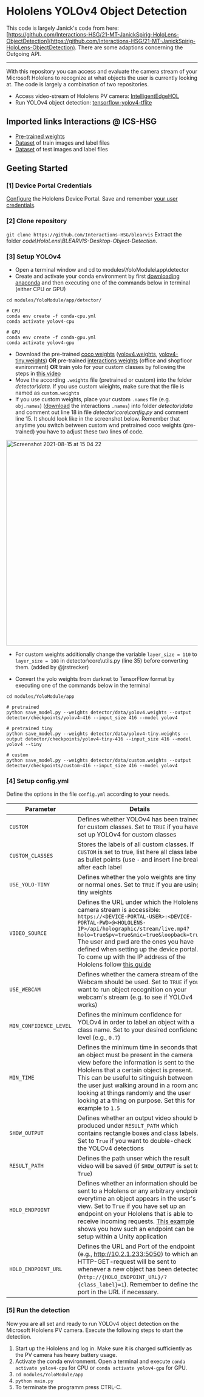 # Hololens YOLOv4 Object Detection

This code is largely Janick's code from here: [https://github.com/Interactions-HSG/21-MT-JanickSpirig-HoloLens-ObjectDetection](https://github.com/Interactions-HSG/21-MT-JanickSpirig-HoloLens-ObjectDetection). 
There are some adaptions concerning the Outgoing API.

---

With this repository you can access and evaluate the camera stream of your Microsoft Hololens to recognize at what objects the user is currently looking at. 
The code is largely a combination of two repositories.
- Access video-stream of Hololens PV camera: [IntelligentEdgeHOL](https://github.com/Azure/IntelligentEdgeHOL)
- Run YOLOv4 object detection: [tensorflow-yolov4-tflite](https://github.com/theAIGuysCode/tensorflow-yolov4-tflite)

## Imported links Interactions @ ICS-HSG
- [Pre-trained weights](https://drive.google.com/file/d/10xhruakVoIGTGAzH7BTxPX7rrcfWJByo/view?usp=sharing)
- [Dataset](https://drive.google.com/file/d/1BIaNZc5XUflGz9IqpJOeGOvYWzgVebk-/view?usp=sharing) of train images and label files
- [Dataset](https://drive.google.com/file/d/1MYIQ4cp_okxA7f0QPiTUYUpZsLWIr6gn/view?usp=sharing) of test images and label files

## Geeting Started

### [1] Device Portal Credentials
[Configure](https://docs.microsoft.com/en-us/windows/mixed-reality/develop/platform-capabilities-and-apis/using-the-windows-device-portal) the Hololens Device Portal. Save and remember [your user credentials](https://docs.microsoft.com/en-us/windows/mixed-reality/develop/platform-capabilities-and-apis/using-the-windows-device-portal#creating-a-username-and-password).

### [2] Clone repository
`git clone https://github.com/Interactions-HSG/blearvis`
Extract the folder _code\HoloLens\BLEARVIS-Desktop-Object-Detection_.

### [3] Setup YOLOv4
- Open a terminal window and cd to modules\YoloModule\app\detector
- Create and activate your conda environment by first [downloading anaconda](https://docs.anaconda.com/anaconda/install/index.html) and then executing one of the commands below in terminal (either CPU or GPU)

```
cd modules/YoloModule/app/detector/

# CPU
conda env create -f conda-cpu.yml
conda activate yolov4-cpu

# GPU
conda env create -f conda-gpu.yml
conda activate yolov4-gpu
```

- Download the pre-trained [coco weights](https://cocodataset.org/#home) ([yolov4.weights](https://drive.google.com/open?id=1cewMfusmPjYWbrnuJRuKhPMwRe_b9PaT), [yolov4-tiny.weights](https://github.com/AlexeyAB/darknet/releases/download/darknet_yolo_v4_pre/yolov4-tiny.weights)) __OR__ pre-trained [interactions weights](https://drive.google.com/file/d/10xhruakVoIGTGAzH7BTxPX7rrcfWJByo/view?usp=sharing) (office and shopfloor evnironment) __OR__ train yolo for your custom classes by following the steps in [this video](https://www.youtube.com/watch?v=mmj3nxGT2YQ) 
- Move the according `.weights` file (pretrained or custom) into the folder _detector\data_. If you use custom wieights, make sure that the file is named as `custom.weights`
- If you use custom weights, place your custom `.names` file (e.g. `obj.names`) ([download](https://drive.google.com/file/d/1lttBOLLfv_L71n6GMPmJasXOws_eMzF8/view?usp=sharing) the interactions `.names`) into folder _detector\data_ and comment out line 18 in file _detector\core\config.py_ and comment line 15. It should look like in the screenshot below. Remember that anytime you switch between custom wnd pretrained coco weights (pre-trained) you have to adjust these two lines of code.

<img width="541" alt="Screenshot 2021-08-15 at 15 04 22" src="https://user-images.githubusercontent.com/43849960/129479546-edf3ba64-9743-4e59-96b2-e42444e83af5.png">

- For custom weights additionally change the variable `layer_size = 110` to `layer_size = 108` in detector\core\utils.py (line 35) before converting them. (added by @jrstrecker)

- Convert the yolo weights from darknet to TensorFlow format by executing one of the commands below in the terminal
```
cd modules/YoloModule/app

# pretrained
python save_model.py --weights detector/data/yolov4.weights --output detector/checkpoints/yolov4-416 --input_size 416 --model yolov4 

# pretrained tiny
python save_model.py --weights detector/data/yolov4-tiny.weights --output detector/checkpoints/yolov4-tiny-416 --input_size 416 --model yolov4 --tiny

# custom
python save_model.py --weights detector/data/custom.weights --output detector/checkpoints/custom-416 --input_size 416 --model yolov4 
```
### [4] Setup config.yml
Define the options in the file `config.yml` according to your needs.  

| Parameter  | Details |
| ------------- | ------------- |
| `CUSTOM`  | Defines whether YOLOv4 has been trained for custom classes. Set to `TRUE` if you have set up YOLOv4 for custom classes |
| `CUSTOM_CLASSES` | Stores the labels of all custom classes. If `CUSTOM` is set to true, list here all class labels as bullet points (use `-` and insert line break after each label  |
| `USE_YOLO-TINY` | Defines whether the yolo weights are tiny or normal ones. Set to `TRUE` if you are using tiny weights |
| `VIDEO_SOURCE` | Defines the URL under which the Hololens camera stream is accessible: `https://<DEVICE-PORTAL-USER>:<DEVICE-PORTAL-PWD>@<HOLOLENS-IP>/api/holographic/stream/live.mp4?holo=true&pv=true&mic=true&loopback=true` The user and pwd are the ones you have defined when setting up the device portal. To come up with the IP address of the Hololens follow [this guide](https://docs.microsoft.com/en-us/windows/mixed-reality/develop/platform-capabilities-and-apis/using-the-windows-device-portal#connecting-over-wi-fi)  |
| `USE_WEBCAM` | Defines whether the camera stream of the Webcam should be used. Set to `TRUE` if you want to run object recognition on your webcam's stream (e.g. to see if YOLOv4 works) |
|`MIN_CONFIDENCE_LEVEL` | Defines the minimum confidence for YOLOv4 in order to label an object with a class name. Set to your desired confidence level (e.g., `0.7`) |
|`MIN_TIME` | Defines the minimum time in seconds that an object must be present in the camera view before the information is sent to the Hololens that a certain object is present. This can be useful to sitinguish between the user just walking around in a room and looking at things randomly and the user looking at a thing on purpose. Set this for example to `1.5` |
| `SHOW_OUTPUT` | Defines whether an output video should be produced under `RESULT_PATH` which contains rectangle boxes and class labels. Set to `True` if you want to double-check the YOLOv4 detections |
|`RESULT_PATH` | Defines the path unser which the result video will be saved (if `SHOW_OUTPUT` is set to `True`) |
| `HOLO_ENDPOINT` | Defines whether an information should be sent to a Hololens or any arbitrary endpoint everytime an object appears in the user's view. Set to `True` if you have set up an endpoint on your Hololens that is able to receive incoming requests. [This example](https://github.com/janick187/Hololens-frontend/blob/master/Assets/Scripts/HTTPListener.cs) shows you how such an endpoint can be setup within a Unity application |
|`HOLO_ENDPOINT_URL`  | Defines the URL and Port of the endpoint (e.g., http://10.2.1.233:5050) to which an HTTP-GET-request will be sent to whenever a new object has been detected (`http://{HOLO_ENDPOINT_URL}/?{class_label}=1`). Remember to define the port in the URL if necessary. |


### [5] Run the detection
Now you are all set and ready to run YOLOv4 object detection on the Microsoft Hololens PV camera. Execute the following steps to start the detection.
1. Start up the Hololens and log in. Make sure it is charged sufficiently as the PV camera has heavy battery usage.
2. Activate the conda environment. Open a terminal and execute `conda activate yolov4-cpu` for CPU or `conda activate yolov4-gpu` for GPU.
3. `cd modules/YoloModule/app`
4. `python main.py`
5. To terminate the programm press CTRL-C.
